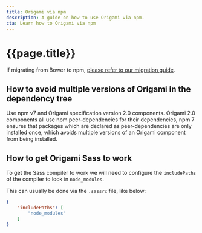 ```yaml
---
title: Origami via npm
description: A guide on how to use Origami via npm.
cta: Learn how to Origami via npm
---
```


# {{page.title}}


If migrating from Bower to npm, [please refer to our migration guide](/docs/tutorials/bower-to-npm/).

## How to avoid multiple versions of Origami in the dependency tree

Use npm v7 and Origami specification version 2.0 components. Origami 2.0 components all use npm peer-dependencies for their dependencies, npm 7 ensures that packages which are declared as peer-dependencies are only installed once, which avoids multiple versions of an Origami component from being installed.

## How to get Origami Sass to work

To get the Sass compiler to work we will need to configure the `includePaths` of the compiler to look in `node_modules`.

This can usually be done via the `.sassrc` file, like below:
```json
{
	"includePaths": [
        "node_modules"
    ]
}
```
